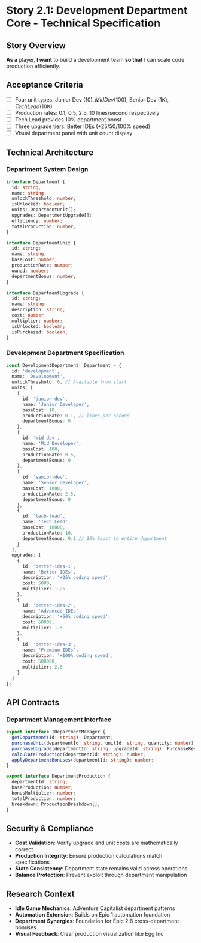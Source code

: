# Story 2.1: Development Department Core - Technical Specification

## Story Overview
**As a** player, **I want** to build a development team **so that** I can scale code production efficiently.

## Acceptance Criteria
- [ ] Four unit types: Junior Dev ($10), Mid Dev ($100), Senior Dev ($1K), Tech Lead ($10K)
- [ ] Production rates: 0.1, 0.5, 2.5, 10 lines/second respectively
- [ ] Tech Lead provides 10% department boost
- [ ] Three upgrade tiers: Better IDEs (+25/50/100% speed)
- [ ] Visual department panel with unit count display

## Technical Architecture

### Department System Design
```typescript
interface Department {
  id: string;
  name: string;
  unlockThreshold: number;
  isUnlocked: boolean;
  units: DepartmentUnit[];
  upgrades: DepartmentUpgrade[];
  efficiency: number;
  totalProduction: number;
}

interface DepartmentUnit {
  id: string;
  name: string;
  baseCost: number;
  productionRate: number;
  owned: number;
  departmentBonus: number;
}

interface DepartmentUpgrade {
  id: string;
  name: string;
  description: string;
  cost: number;
  multiplier: number;
  isUnlocked: boolean;
  isPurchased: boolean;
}
```

### Development Department Specification
```typescript
const DevelopmentDepartment: Department = {
  id: 'development',
  name: 'Development',
  unlockThreshold: 0, // Available from start
  units: [
    {
      id: 'junior-dev',
      name: 'Junior Developer',
      baseCost: 10,
      productionRate: 0.1, // lines per second
      departmentBonus: 0
    },
    {
      id: 'mid-dev', 
      name: 'Mid Developer',
      baseCost: 100,
      productionRate: 0.5,
      departmentBonus: 0
    },
    {
      id: 'senior-dev',
      name: 'Senior Developer', 
      baseCost: 1000,
      productionRate: 2.5,
      departmentBonus: 0
    },
    {
      id: 'tech-lead',
      name: 'Tech Lead',
      baseCost: 10000,
      productionRate: 10,
      departmentBonus: 0.1 // 10% boost to entire department
    }
  ],
  upgrades: [
    {
      id: 'better-ides-1',
      name: 'Better IDEs',
      description: '+25% coding speed',
      cost: 5000,
      multiplier: 1.25
    },
    {
      id: 'better-ides-2', 
      name: 'Advanced IDEs',
      description: '+50% coding speed',
      cost: 50000,
      multiplier: 1.5
    },
    {
      id: 'better-ides-3',
      name: 'Premium IDEs', 
      description: '+100% coding speed',
      cost: 500000,
      multiplier: 2.0
    }
  ]
};
```

## API Contracts

### Department Management Interface
```typescript
export interface IDepartmentManager {
  getDepartment(id: string): Department;
  purchaseUnit(departmentId: string, unitId: string, quantity: number): PurchaseResult;
  purchaseUpgrade(departmentId: string, upgradeId: string): PurchaseResult;
  calculateProduction(departmentId: string): number;
  applyDepartmentBonuses(departmentId: string): number;
}

export interface DepartmentProduction {
  departmentId: string;
  baseProduction: number;
  bonusMultiplier: number;
  totalProduction: number;
  breakdown: ProductionBreakdown[];
}
```

## Security & Compliance
- **Cost Validation**: Verify upgrade and unit costs are mathematically correct
- **Production Integrity**: Ensure production calculations match specifications  
- **State Consistency**: Department state remains valid across operations
- **Balance Protection**: Prevent exploit through department manipulation

## Research Context
- **Idle Game Mechanics**: Adventure Capitalist department patterns
- **Automation Extension**: Builds on Epic 1 automation foundation
- **Department Synergies**: Foundation for Epic 2.8 cross-department bonuses
- **Visual Feedback**: Clear production visualization like Egg Inc